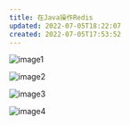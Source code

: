 ```yaml
---
title: 在Java操作Redis
updated: 2022-07-05T18:22:07
created: 2022-07-05T17:53:52
---
```


![image1](../../../resources/9bf7c036c6b849a6b4041e1a86d54932.png)

![image2](../../../resources/2fca3d8ddd9f4d048bfda4fa51c35768.png)

![image3](../../../resources/7a4050612de446c585e3b3389855c104.png)

![image4](../../../resources/26e1dbaf4dee4358ac00232425db5990.png)

